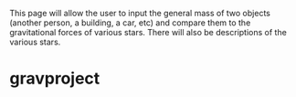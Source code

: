 This page will allow the user to input the general mass of two objects
(another person, a building, a car, etc) and compare them to the
gravitational forces of various stars. There will also be descriptions
of the various stars. 
# gravproject
